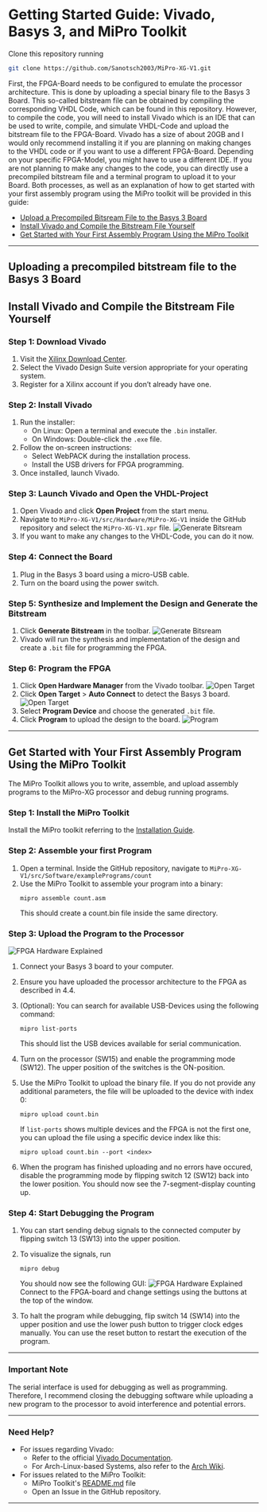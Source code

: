 # Getting Started Guide: Vivado, Basys 3, and MiPro Toolkit

Clone this repository running 
```bash
git clone https://github.com/Sanotsch2003/MiPro-XG-V1.git
```

First, the FPGA-Board needs to be configured to emulate the processor architecture. This is done by uploading a special binary file to the Basys 3 Board. This so-called bitstream file can be obtained by compiling the corresponding VHDL Code, which can be found in this repository. However, to compile the code, you will need to install Vivado which is an IDE that can be used to write, compile, and simulate VHDL-Code and upload the bitstream file to the FPGA-Board. Vivado has a size of about 20GB and I would only recommend installing it if you are planning on making changes to the VHDL code or if you want to use a different FPGA-Board. Depending on your specific FPGA-Model, you might have to use a different IDE. If you are not planning to make any changes to the code, you can directly use a precompiled bitstream file and a terminal program to upload it to your Board. Both processes, as well as an explanation of how to get started with your first assembly program using the MiPro toolkit will be provided in this guide:

- [Upload a Precompiled Bitsream File to the Basys 3 Board](#uploading-a-precompiled-bitstream-file-to-the-basys-3-board)
- [Install Vivado and Compile the Bitstream File Yourself](#install-vivado-and-compile-the-bitstream-file-yourself)
- [Get Started with Your First Assembly Program Using the MiPro Toolkit](#get-started-with-your-first-assembly-program-using-the-mipro-toolkit)

---

## Uploading a precompiled bitstream file to the Basys 3 Board


## Install Vivado and Compile the Bitstream File Yourself

### Step 1: Download Vivado
1. Visit the [Xilinx Download Center](https://www.xilinx.com/support/download.html).
2. Select the Vivado Design Suite version appropriate for your operating system.
3. Register for a Xilinx account if you don’t already have one.

### Step 2: Install Vivado
1. Run the installer:
   - On Linux: Open a terminal and execute the `.bin` installer.
   - On Windows: Double-click the `.exe` file.
2. Follow the on-screen instructions:
   - Select WebPACK during the installation process.
   - Install the USB drivers for FPGA programming.
3. Once installed, launch Vivado.

### Step 3: Launch Vivado and Open the VHDL-Project
1. Open Vivado and click **Open Project** from the start menu.
2. Navigate to `MiPro-XG-V1/src/Hardware/MiPro-XG-V1` inside the GitHub repository and select the `MiPro-XG-V1.xpr` file.
   ![Generate Bitsream](/docs/imgs/ChoosingVivadoProjectFile.jpg)
3. If you want to make any changes to the VHDL-Code, you can do it now.

### Step 4: Connect the Board
1. Plug in the Basys 3 board using a micro-USB cable.
2. Turn on the board using the power switch.

### Step 5: Synthesize and Implement the Design and Generate the Bitstream
1. Click **Generate Bitstream** in the toolbar.
   ![Generate Bitsream](/docs/imgs/GeneratingBitstream.jpg)
2. Vivado will run the synthesis and implementation of the design and create a `.bit` file for programming the FPGA.

### Step 6: Program the FPGA
1. Click **Open Hardware Manager** from the Vivado toolbar.
   ![Open Target](/docs/imgs/OpenHardwareManager.jpg)
3. Click **Open Target** > **Auto Connect** to detect the Basys 3 board.
   ![Open Target](/docs/imgs/OpenTarget.jpg)
4. Select **Program Device** and choose the generated `.bit` file.
5. Click **Program** to upload the design to the board.
   ![Program](/docs/imgs/ProgramDevice.jpg)
---

## Get Started with Your First Assembly Program Using the MiPro Toolkit

The MiPro Toolkit allows you to write, assemble, and upload assembly programs to the MiPro-XG processor and debug running programs.

### Step 1: Install the MiPro Toolkit
Install the MiPro toolkit referring to the [Installation Guide](/src/Software/MiPro_XG_Toolkit/README.md).

### Step 2: Assemble your first Program
1. Open a terminal. Inside the GitHub repository, navigate to `MiPro-XG-V1/src/Software/examplePrograms/count`
2. Use the MiPro Toolkit to assemble your program into a binary:
   ```
   mipro assemble count.asm 
   ```
   This should create a count.bin file inside the same directory.

### Step 3: Upload the Program to the Processor
![FPGA Hardware Explained](/docs/imgs/FPGAHardwareExplained.jpeg)
1. Connect your Basys 3 board to your computer.
2. Ensure you have uploaded the processor architecture to the FPGA as described in 4.4.
3. (Optional): You can search for available USB-Devices using the following command:
   ```
   mipro list-ports
   ```
   This should list the USB devices available for serial communication.
4. Turn on the processor (SW15) and enable the programming mode (SW12). The upper position of the switches is the ON-position.
5. Use the MiPro Toolkit to upload the binary file. If you do not provide any additional parameters, the file will be uploaded to the device with index 0:
   ```
   mipro upload count.bin
   ```
   If  `list-ports` shows multiple devices and the FPGA is not the first one, you can upload the file using a specific device index like this:
   ```
   mipro upload count.bin --port <index>
   ```
   
6. When the program has finished uploading and no errors have occured, disable the programming mode by flipping switch 12 (SW12) back into the lower position. You should now see the 7-segment-display counting up.

### Step 4: Start Debugging the Program

1. You can start sending debug signals to the connected computer by flipping switch 13 (SW13) into the upper position.

2. To visualize the signals, run
   ```
   mipro debug
   ```
   You should now see the following GUI:
   ![FPGA Hardware Explained](/docs/imgs/RunningDebugger.png)
   Connect to the FPGA-board and change settings using the buttons at the top of the window.
3. To halt the program while debugging, flip switch 14 (SW14) into the upper position and use the lower push button to trigger clock edges manually. You can use the reset button to restart the execution of the program.

---

### Important Note
The serial interface is used for debugging as well as programming. 
Therefore, I recommend closing the debugging software while uploading a new program to the processor to avoid interference and potential errors.

---

### Need Help?
- For issues regarding Vivado:
   - Refer to the official [Vivado Documentation](https://www.xilinx.com/support/documentation.html).
   - For Arch-Linux-based Systems, also refer to the [Arch Wiki](https://wiki.archlinux.org/title/Xilinx_Vivado).
- For issues related to the MiPro Toolkit:
   - MiPro Toolkit's [README.md](/src/Software/MiPro_XG_Toolkit/README.md) file
   - Open an Issue in the GitHub repository.

---



